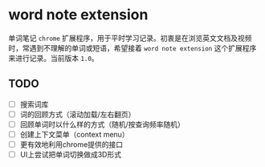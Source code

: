 # word note extension

单词笔记 `chrome` 扩展程序，用于平时学习记录。初衷是在浏览英文文档及视频时，常遇到不理解的单词或短语，希望接着 `word note extension` 这个扩展程序来进行记录。当前版本 `1.0`。

## TODO
- [ ] 搜索词库
- [ ] 词的回顾方式（滚动加载/左右翻页）
- [ ] 回顾单词时以什么样的方式（随机/按查询频率随机）
- [ ] 创建上下文菜单（context menu）
- [ ] 更有效地利用chrome提供的接口
- [ ] UI上尝试把单词切换做成3D形式
